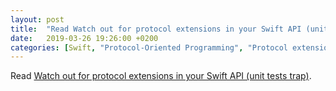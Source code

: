 ```yaml
---
layout: post
title:  "Read Watch out for protocol extensions in your Swift API (unit tests trap)"
date:   2019-03-26 19:26:00 +0200
categories: [Swift, "Protocol-Oriented Programming", "Protocol extensions"]
---
```

Read [Watch out for protocol extensions in your Swift API (unit tests trap)](https://medium.com/@londeix/watch-out-for-protocol-extensions-in-your-swift-api-unit-tests-trap-e28ad4ef3268).
